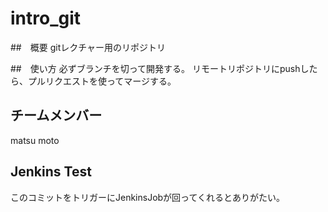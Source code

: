 # intro_git

##　概要
gitレクチャー用のリポジトリ

##　使い方
必ずブランチを切って開発する。
リモートリポジトリにpushしたら、プルリクエストを使ってマージする。

## チームメンバー
matsu moto

## Jenkins Test
このコミットをトリガーにJenkinsJobが回ってくれるとありがたい。
